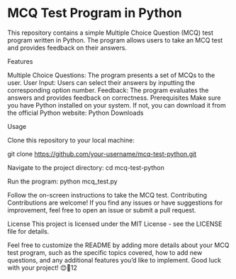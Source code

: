 
# MCQ Test Program in Python


This repository contains a simple Multiple Choice Question (MCQ) test program written in Python. The program allows users to take an MCQ test and provides feedback on their answers.

Features

Multiple Choice Questions: The program presents a set of MCQs to the user.
User Input: Users can select their answers by inputting the corresponding option number.
Feedback: The program evaluates the answers and provides feedback on correctness.
Prerequisites
Make sure you have Python installed on your system. If not, you can download it from the official Python website: Python Downloads

Usage

Clone this repository to your local machine:

git clone https://github.com/your-username/mcq-test-python.git

Navigate to the project directory:
cd mcq-test-python

Run the program:
python mcq_test.py

Follow the on-screen instructions to take the MCQ test.
Contributing
Contributions are welcome! If you find any issues or have suggestions for improvement, feel free to open an issue or submit a pull request.

License
This project is licensed under the MIT License - see the LICENSE file for details.

Feel free to customize the README by adding more details about your MCQ test program, such as the specific topics covered, how to add new questions, and any additional features you’d like to implement. Good luck with your project! 😊🚀12

